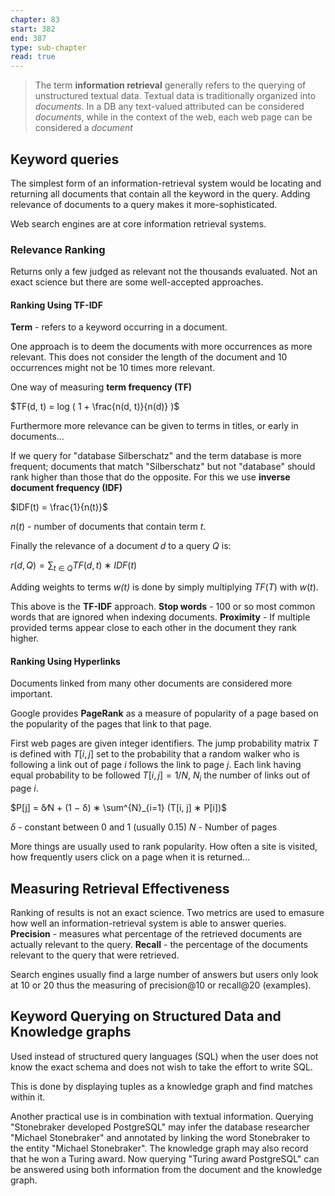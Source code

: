 ```yaml
---
chapter: 83
start: 382
end: 387
type: sub-chapter
read: true
---
```

> The term **information retrieval** generally refers to the querying of unstructured textual data.
> Textual data is traditionally organized into *documents*.
> In a DB any text-valued attributed can be considered *documents*, while in the context of the web, each web page can be considered a *document*

## Keyword queries
The simplest form of an information-retrieval system would be locating and returning all documents that contain all the keyword in the query. Adding relevance of documents to a query makes it more-sophisticated.

Web search engines are at core information retrieval systems.

### Relevance Ranking
Returns only a few judged as relevant not the thousands evaluated. Not an exact science but there are some well-accepted approaches.

#### Ranking Using TF-IDF
**Term** - refers to a keyword occurring in a document.

One approach is to deem the documents with more occurrences as more relevant. This does not consider the length of the document and 10 occurrences might not be 10 times more relevant.

One way of measuring **term frequency (TF)**

$TF(d, t) = log ( 1 + \frac{n(d, t)}{n(d)} )$

Furthermore more relevance can be given to terms in titles, or early in documents...

If we query for "database Silberschatz" and the term database is more frequent; documents that match "Silberschatz" but not "database" should rank higher than those that do the opposite. For this we use **inverse document frequency (IDF)**

$IDF(t) = \frac{1}{n(t)}$

$n(t)$ - number of documents that contain term *t*.

Finally the relevance of a document *d* to a query *Q* is:

$r(d, Q) = ∑_{t∈Q} TF(d, t) ∗ IDF(t)$

Adding weights to terms *w(t)* is done by simply multiplying $TF(T)$ with $w(t)$.

This above is the **TF-IDF** approach.
**Stop words** - 100 or so most common words that are ignored when indexing documents.
**Proximity** - If multiple provided terms appear close to each other in the document they rank higher.
#### Ranking Using Hyperlinks
Documents linked from many other documents are considered more important.

Google provides **PageRank** as a measure of popularity of a page based on the popularity of the pages that link to that page.

First web pages are given integer identifiers. The jump probability matrix $T$ is defined with $T[i,j]$ set to the probability that a random walker who is following a link out of page $i$ follows the link to page $j$. Each link having equal probability to be followed $T[i,j] = 1/N$, $N_i$ the number of links out of page $i$.

$P[j] = δ∕N + (1 − δ) ∗ \sum^{N}_{i=1} (T[i, j] ∗ P[i])$

$δ$ - constant between 0 and 1 (usually 0.15)
$N$ - Number of pages

More things are usually used to rank popularity. How often a site is visited, how frequently users click on a page when it is returned...

## Measuring Retrieval Effectiveness
Ranking of results is not an exact science. Two metrics are used to emasure how well an information-retrieval system is able to answer queries.
**Precision** - measures what percentage of the retrieved documents are actually relevant to the query.
**Recall** - the percentage of the documents relevant to the query that were retrieved.

Search engines usually find a large number of answers but users only look at 10 or 20 thus the measuring of precision@10 or recall@20 (examples).

## Keyword Querying on Structured Data and Knowledge graphs
Used instead of structured query languages (SQL) when the user does not know the exact schema and does not wish to take the effort to write SQL.

This is done by displaying tuples as a knowledge graph and find matches within it.

Another practical use is in combination with textual information. Querying "Stonebraker developed PostgreSQL" may infer the database researcher "Michael Stonebraker" and annotated by linking the word Stonebraker to the entity "Michael Stonebraker". The knowledge graph may also record that he won a Turing award. Now querying "Turing award PostgreSQL" can be answered using both information from the document and the knowledge graph.